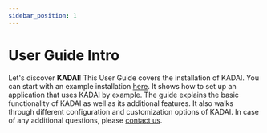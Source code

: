 ```yaml
---
sidebar_position: 1
---
```


# User Guide Intro

Let's discover **KADAI**! This User Guide covers the installation of KADAI. You can start with an example installation [here](./getting-started/exampleSpringBoot.md). It shows how to set up an application that uses KADAI by example. The guide explains the basic functionality of KADAI as well as its additional features. It also walks through different configuration and customization options of KADAI. In case of any additional questions, please [contact us](../contact-us/contactUs). 
